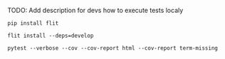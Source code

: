 TODO: Add description for devs how to execute tests localy
```
pip install flit
```
```
flit install --deps=develop
```
```
pytest --verbose --cov --cov-report html --cov-report term-missing
```